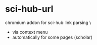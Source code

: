 # sci-hub-url

chromium addon for sci-hub link parsing \
  - via context menu
  - automatically for some pages (scholar)

